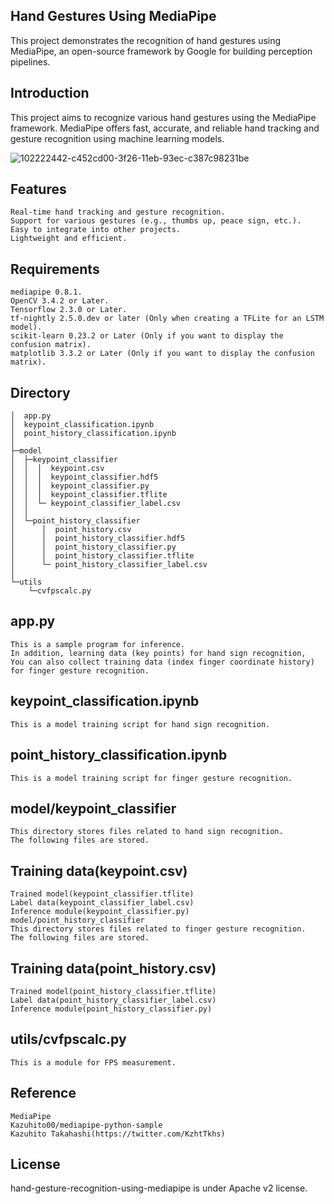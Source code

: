 ## Hand Gestures Using MediaPipe
This project demonstrates the recognition of hand gestures using MediaPipe, an open-source framework by Google for building perception pipelines.

## Introduction
This project aims to recognize various hand gestures using the MediaPipe framework. MediaPipe offers fast, accurate, and reliable hand tracking and gesture recognition using machine learning models.

![102222442-c452cd00-3f26-11eb-93ec-c387c98231be](https://github.com/user-attachments/assets/70b86c38-f126-4566-8442-bb0a02771dbc)


## Features
    Real-time hand tracking and gesture recognition.
    Support for various gestures (e.g., thumbs up, peace sign, etc.).
    Easy to integrate into other projects.
    Lightweight and efficient.

## Requirements
    mediapipe 0.8.1.
    OpenCV 3.4.2 or Later.
    Tensorflow 2.3.0 or Later.
    tf-nightly 2.5.0.dev or later (Only when creating a TFLite for an LSTM model).
    scikit-learn 0.23.2 or Later (Only if you want to display the confusion matrix).
    matplotlib 3.3.2 or Later (Only if you want to display the confusion matrix).


## Directory
    │  app.py
    │  keypoint_classification.ipynb
    │  point_history_classification.ipynb
    │
    ├─model
    │  ├─keypoint_classifier
    │  │  │  keypoint.csv
    │  │  │  keypoint_classifier.hdf5
    │  │  │  keypoint_classifier.py
    │  │  │  keypoint_classifier.tflite
    │  │  └─ keypoint_classifier_label.csv
    │  │
    │  └─point_history_classifier
    │      │  point_history.csv
    │      │  point_history_classifier.hdf5
    │      │  point_history_classifier.py
    │      │  point_history_classifier.tflite
    │      └─ point_history_classifier_label.csv
    │
    └─utils
        └─cvfpscalc.py

##  app.py
    This is a sample program for inference.
    In addition, learning data (key points) for hand sign recognition,
    You can also collect training data (index finger coordinate history) for finger gesture recognition.

## keypoint_classification.ipynb
    This is a model training script for hand sign recognition.

## point_history_classification.ipynb
    This is a model training script for finger gesture recognition.

## model/keypoint_classifier
    This directory stores files related to hand sign recognition.
    The following files are stored.

## Training data(keypoint.csv)
    Trained model(keypoint_classifier.tflite)
    Label data(keypoint_classifier_label.csv)
    Inference module(keypoint_classifier.py)
    model/point_history_classifier
    This directory stores files related to finger gesture recognition.
    The following files are stored.

## Training data(point_history.csv)
    Trained model(point_history_classifier.tflite)
    Label data(point_history_classifier_label.csv)
    Inference module(point_history_classifier.py)

## utils/cvfpscalc.py
    This is a module for FPS measurement.

## Reference
    MediaPipe
    Kazuhito00/mediapipe-python-sample
    Kazuhito Takahashi(https://twitter.com/KzhtTkhs)

## License
hand-gesture-recognition-using-mediapipe is under Apache v2 license.



